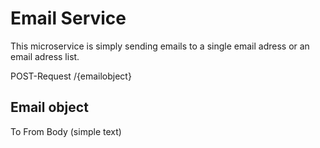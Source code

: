# Email Service
This microservice is simply sending emails to a single email adress or an email adress list.


POST-Request /{emailobject}

## Email object
To
From
Body (simple text)
